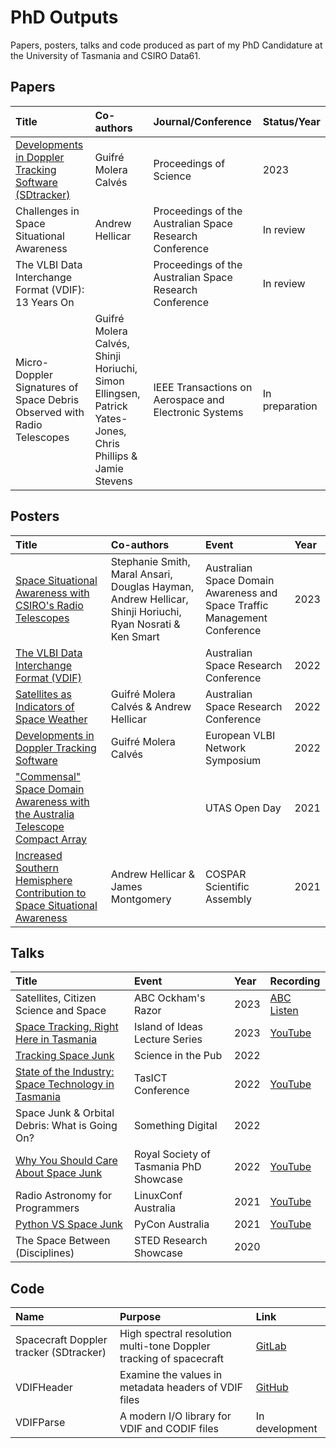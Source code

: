 # PhD Outputs

Papers, posters, talks and code produced as part of my PhD Candidature at the University of Tasmania and CSIRO Data61.

## Papers

| Title | Co-authors | Journal/Conference    | Status/Year  |
|:--    |:--         |:--                    |:--     |
| [Developments in Doppler Tracking Software (SDtracker)](blob/main/Papers/sdtracker.pdf) | Guifré Molera Calvés | Proceedings of Science | 2023 |
| Challenges in Space Situational Awareness | Andrew Hellicar | Proceedings of the Australian Space Research Conference | In review |
| The VLBI Data Interchange Format (VDIF): 13 Years On | | Proceedings of the Australian Space Research Conference | In review |
| Micro-Doppler Signatures of Space Debris Observed with Radio Telescopes | Guifré Molera Calvés, Shinji Horiuchi, Simon Ellingsen, Patrick Yates-Jones, Chris Phillips & Jamie Stevens | IEEE Transactions on Aerospace and Electronic Systems | In preparation |

## Posters

| Title | Co-authors | Event     | Year  |
|:--    |:--        |:--        |:--    |
| [Space Situational Awareness with CSIRO's Radio Telescopes](blob/main/Posters/csiro_ssa.pdf) | Stephanie Smith, Maral Ansari, Douglas Hayman, Andrew Hellicar, Shinji Horiuchi, Ryan Nosrati & Ken Smart | Australian Space Domain Awareness and Space Traffic Management Conference | 2023 |
| [The VLBI Data Interchange Format (VDIF)](blob/main/Posters/vdif_compliance.pdf) | | Australian Space Research Conference | 2022 |
| [Satellites as Indicators of Space Weather](blob/main/Posters/solar_weather.pdf) | Guifré Molera Calvés & Andrew Hellicar | Australian Space Research Conference | 2022 |
| [Developments in Doppler Tracking Software](blob/main/Posters/doppler-tracking.pdf) | Guifré Molera Calvés | European VLBI Network Symposium | 2022 |
| ["Commensal" Space Domain Awareness with the Australia Telescope Compact Array](blob/main/Posters/commensal_sda.pdf) | | UTAS Open Day | 2021 |
| [Increased Southern Hemisphere Contribution to Space Situational Awareness](blob/main/Posters/southern_ssa.pdf) | Andrew Hellicar & James Montgomery | COSPAR Scientific Assembly | 2021 |

## Talks

| Title | Event | Year  | Recording |
|:--    |:--    |:--    |:--        |
| Satellites, Citizen Science and Space | ABC Ockham's Razor | 2023 | [ABC Listen](https://www.abc.net.au/listen/programs/ockhamsrazor/satellites-citizen-science-space-junk/103222734) |
| [Space Tracking, Right Here in Tasmania](blob/main/Talks/island_of_ideas.pdf) | Island of Ideas Lecture Series | 2023 | [YouTube](https://youtu.be/CYSgQCcVvWk) |
| [Tracking Space Junk](blob/main/Talks/scipub.pdf) | Science in the Pub | 2022 | |
| [State of the Industry: Space Technology in Tasmania](blob/main/Talks/tasict.pdf) | TasICT Conference | 2022 | [YouTube](https://youtu.be/hff-DLl_ER0) |
| Space Junk & Orbital Debris: What is Going On? | Something Digital | 2022 |  |
| [Why You Should Care About Space Junk](blob/main/Talks/rst_showcase.pdf) | Royal Society of Tasmania PhD Showcase | 2022 | [YouTube](https://youtu.be/Mc59NCNu5lo) |
| Radio Astronomy for Programmers | LinuxConf Australia | 2021 | [YouTube](https://youtu.be/P4UiWbUVaaM) |
| [Python VS Space Junk](blob/main/Talks/pyconau.pdf) | PyCon Australia | 2021| [YouTube](https://youtu.be/jcgaU1mgS0A) |
| The Space Between (Disciplines) | STED Research Showcase | 2020 | |


## Code

| Name  | Purpose   | Link  |
|:--    |:--        |:--    |
| Spacecraft Doppler tracker (SDtracker) | High spectral resolution multi-tone Doppler tracking of spacecraft | [GitLab](https://gitlab.com/gofrito/sctracker) |
| VDIFHeader | Examine the values in metadata headers of VDIF files | [GitHub](https://github.com/TheMartianLife/VDIFHeader) |
| VDIFParse | A modern I/O library for VDIF and CODIF files | In development |
